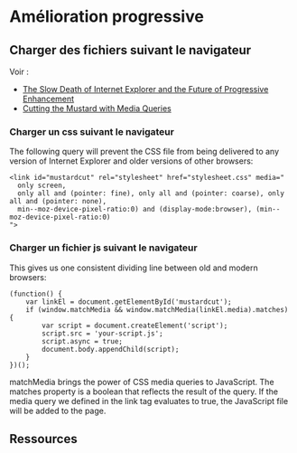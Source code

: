 # Amélioration progressive

## Charger des fichiers suivant le navigateur

Voir :
- [The Slow Death of Internet Explorer and the Future of Progressive Enhancement](https://alistapart.com/article/the-slow-death-of-internet-explorer-and-future-of-progressive-enhancement)
- [Cutting the Mustard with Media Queries ](https://github.com/Fall-Back/CSS-Mustard-Cut)

### Charger un css suivant le navigateur

The following query will prevent the CSS file from being delivered to any version of Internet Explorer and older versions of other browsers:
```
<link id="mustardcut" rel="stylesheet" href="stylesheet.css" media="
  only screen,
  only all and (pointer: fine), only all and (pointer: coarse), only all and (pointer: none),
  min--moz-device-pixel-ratio:0) and (display-mode:browser), (min--moz-device-pixel-ratio:0)
">
```

### Charger un fichier js suivant le navigateur

This gives us one consistent dividing line between old and modern browsers:
```
(function() {
	var linkEl = document.getElementById('mustardcut');
	if (window.matchMedia && window.matchMedia(linkEl.media).matches) {
    	var script = document.createElement('script');
    	script.src = 'your-script.js';
    	script.async = true;
    	document.body.appendChild(script);
	}
})();
```

matchMedia brings the power of CSS media queries to JavaScript. The matches property is a boolean that reflects the result of the query. If the media query we defined in the link tag evaluates to true, the JavaScript file will be added to the page.

## Ressources
